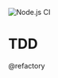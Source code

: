 ![Node.js CI](https://github.com/kaggwachristopher/TDD/workflows/Node.js%20CI/badge.svg)
# TDD
@refactory
